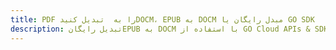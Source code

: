 ---title: PDF را به  تبدیل کنیدDOCM، EPUB به DOCM مبدل رایگان یا GO SDKdescription: تبدیل رایگانEPUB به DOCM با استفاده از GO Cloud APIs & SDK همچنین اسناد PDF را در Cloud ایجاد، ویرایش و رندر کنید.---